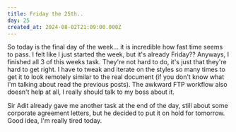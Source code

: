 ```yaml
---
title: Friday the 25th..
day: 25
created_at: 2024-08-02T21:09:00.000Z
---
```

So today is the final day of the week... it is incredible how fast time seems to pass. I felt like I just started the week, but it's already Friday?? Anyways, I finished all 3 of this weeks task. They're not hard to do, it's just that they're hard to get right. I have to tweak and iterate on the styles so many times to get it to look remotely similar to the real document (if you don't know what I'm talking about read the previous posts). The awkward FTP workflow also doesn't help at all, I really should talk to my boss about it.

Sir Adit already gave me another task at the end of the day, still about some corporate agreement letters, but he decided to put it on hold for tomorrow. Good idea, I'm really tired today.
